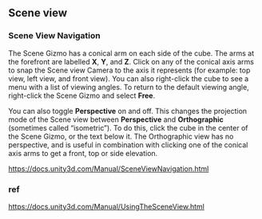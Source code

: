 ## Scene view

### Scene View Navigation
The Scene Gizmo has a conical arm on each side of the cube. The arms at the forefront are labelled **X**, **Y**, and **Z**. Click on any of the conical axis arms to snap the Scene view Camera to the axis it represents (for example: top view, left view, and front view). You can also right-click the cube to see a menu with a list of viewing angles. To return to the default viewing angle, right-click the Scene Gizmo and select **Free**.

You can also toggle **Perspective** on and off. This changes the projection mode of the Scene view between **Perspective** and **Orthographic** (sometimes called “isometric”). To do this, click the cube in the center of the Scene Gizmo, or the text below it. The Orthographic view has no perspective, and is useful in combination with clicking one of the conical axis arms to get a front, top or side elevation.


https://docs.unity3d.com/Manual/SceneViewNavigation.html


### ref 
https://docs.unity3d.com/Manual/UsingTheSceneView.html

